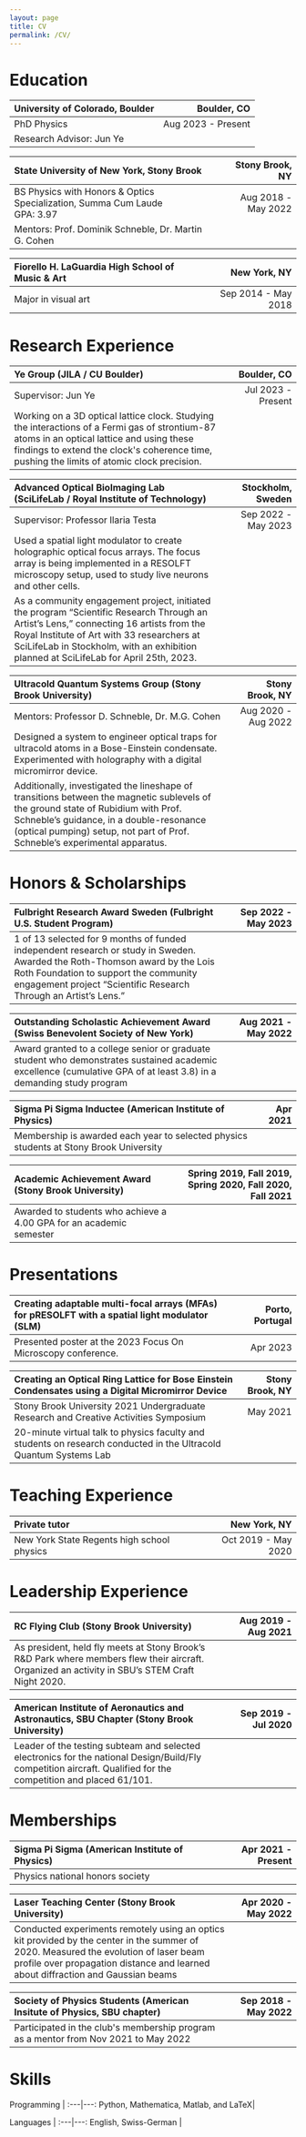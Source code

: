 ```yaml
---
layout: page
title: CV
permalink: /CV/
---
```


# Education

University of Colorado, Boulder |  Boulder, CO
:---|---:
PhD Physics | Aug 2023 - Present
Research Advisor: Jun Ye |

State University of New York, Stony Brook | Stony Brook, NY
:---|---:
BS Physics with Honors & Optics Specialization, Summa Cum Laude <br> GPA: 3.97  | Aug 2018 - May 2022
Mentors: Prof. Dominik Schneble, Dr. Martin G. Cohen |

Fiorello H. LaGuardia High School of Music & Art | New York, NY
:---|---:
Major in visual art | Sep 2014 - May 2018

# Research Experience

Ye Group (JILA / CU Boulder) | Boulder, CO
:---|---:
Supervisor: Jun Ye | Jul 2023 - Present <img width=200/>
Working on a 3D optical lattice clock. Studying the interactions of a Fermi gas of strontium-87 atoms in an optical lattice and using these findings to extend the clock's coherence time, pushing the limits of atomic clock precision. | 

Advanced Optical BioImaging Lab (SciLifeLab / Royal Institute of Technology) | Stockholm, Sweden 
:---|---:
Supervisor: Professor Ilaria Testa  | Sep 2022 - May 2023 <img width=200/>
Used a spatial light modulator to create holographic optical focus arrays. The focus array is being implemented in a RESOLFT microscopy setup, used to study live neurons and other cells. |
As a community engagement project, initiated the program “Scientific Research Through an Artist’s Lens,” connecting 16 artists from the Royal Institute of Art with 33 researchers at SciLifeLab in Stockholm, with an exhibition planned at SciLifeLab for April 25th, 2023. | 

Ultracold Quantum Systems Group (Stony Brook University) | Stony Brook, NY 
:---|---:
Mentors: Professor D. Schneble, Dr. M.G. Cohen | Aug 2020 - Aug 2022 <img width=200/>
Designed a system to engineer optical traps for ultracold atoms in a Bose-Einstein condensate. Experimented with holography with a digital micromirror device. |
Additionally, investigated the lineshape of transitions between the magnetic sublevels of the ground state of Rubidium with Prof. Schneble’s guidance, in a double-resonance (optical pumping) setup, not part of Prof. Schneble’s experimental apparatus. |

# Honors & Scholarships

Fulbright Research Award Sweden (Fulbright U.S. Student Program) | Sep 2022 - May 2023 <img width=200/>
:---|---:
1 of 13 selected for 9 months of funded independent research or study in Sweden. Awarded the Roth-Thomson award by the Lois Roth Foundation to support the community engagement project “Scientific Research Through an Artist’s Lens.” | 

Outstanding Scholastic Achievement Award (Swiss Benevolent Society of New York) | Aug 2021 - May 2022 <img width=200/>
:---|---:
Award granted to a college senior or graduate student who demonstrates sustained academic excellence (cumulative GPA of at least 3.8) in a demanding study program | 

Sigma Pi Sigma Inductee (American Institute of Physics) | Apr 2021
:---|---:
Membership is awarded each year to selected physics students at Stony Brook University|

Academic Achievement Award (Stony Brook University) | Spring 2019, Fall 2019, Spring 2020, Fall 2020, Fall 2021
:---|---:
Awarded to students who achieve a 4.00 GPA for an academic semester |

# Presentations

Creating adaptable multi-focal arrays (MFAs) for pRESOLFT with a spatial light modulator (SLM) | Porto, Portugal
:---|---:
Presented poster at the 2023 Focus On Microscopy conference. | Apr 2023

Creating an Optical Ring Lattice for Bose Einstein Condensates using a Digital Micromirror Device | Stony Brook, NY
:---|---:
Stony Brook University 2021 Undergraduate Research and Creative Activities Symposium | May 2021
20-minute virtual talk to physics faculty and students on research conducted in the Ultracold Quantum Systems Lab  |

# Teaching Experience

Private tutor | New York, NY
:---|---: 
New York State Regents high school physics | Oct 2019 - May 2020

# Leadership Experience

RC Flying Club (Stony Brook University) | Aug 2019 - Aug 2021 <img width=200/>
:---|---:
As president, held fly meets at Stony Brook’s R&D Park where members flew their aircraft. Organized an activity in SBU’s STEM Craft Night 2020. |

American Institute of Aeronautics and Astronautics, SBU Chapter (Stony Brook University) | Sep 2019 - Jul 2020 <img width=200/>
:---|---:
Leader of the testing subteam and selected electronics for the national Design/Build/Fly competition aircraft. Qualified for the competition and placed 61/101. |


# Memberships

Sigma Pi Sigma (American Institute of Physics) | Apr 2021 - Present
:---|---:
Physics national honors society | 

Laser Teaching Center (Stony Brook University) | Apr 2020 - May 2022 <img width=200/>
:---|---:
Conducted experiments remotely using an optics kit provided by the center in the summer of 2020. Measured the evolution of laser beam profile over propagation distance and learned about diffraction and Gaussian beams | 

Society of Physics Students (American Insitute of Physics, SBU chapter) | Sep 2018 - May 2022
:---|---:
Participated in the club's membership program as a mentor from Nov 2021 to May 2022 | 

# Skills

Programming | 
:---|---:
Python, Mathematica, Matlab, and LaTeX| 

Languages | 
:---|---:
English, Swiss-German | 
